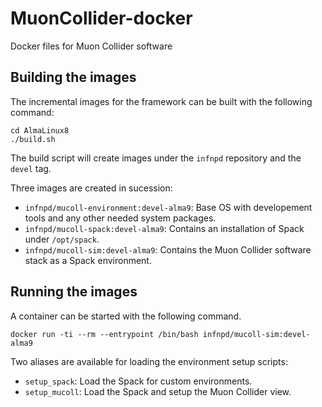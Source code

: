 # MuonCollider-docker
Docker files for Muon Collider software

## Building the images
The incremental images for the framework can be built with the following command:

```shell
cd AlmaLinux8
./build.sh
```

The build script will create images under the `infnpd` repository and the
`devel` tag.

Three images are created in sucession:
- `infnpd/mucoll-environment:devel-alma9`: Base OS with developement tools and any other needed system packages.
- `infnpd/mucoll-spack:devel-alma9`: Contains an installation of Spack under `/opt/spack`.
- `infnpd/mucoll-sim:devel-alma9`: Contains the Muon Collider software stack as a Spack environment.

## Running the images

A container can be started with the following command.

```shell
docker run -ti --rm --entrypoint /bin/bash infnpd/mucoll-sim:devel-alma9
```

Two aliases are available for loading the environment setup scripts:
- `setup_spack`: Load the Spack for custom environments.
- `setup_mucoll`: Load the Spack and setup the Muon Collider view.

